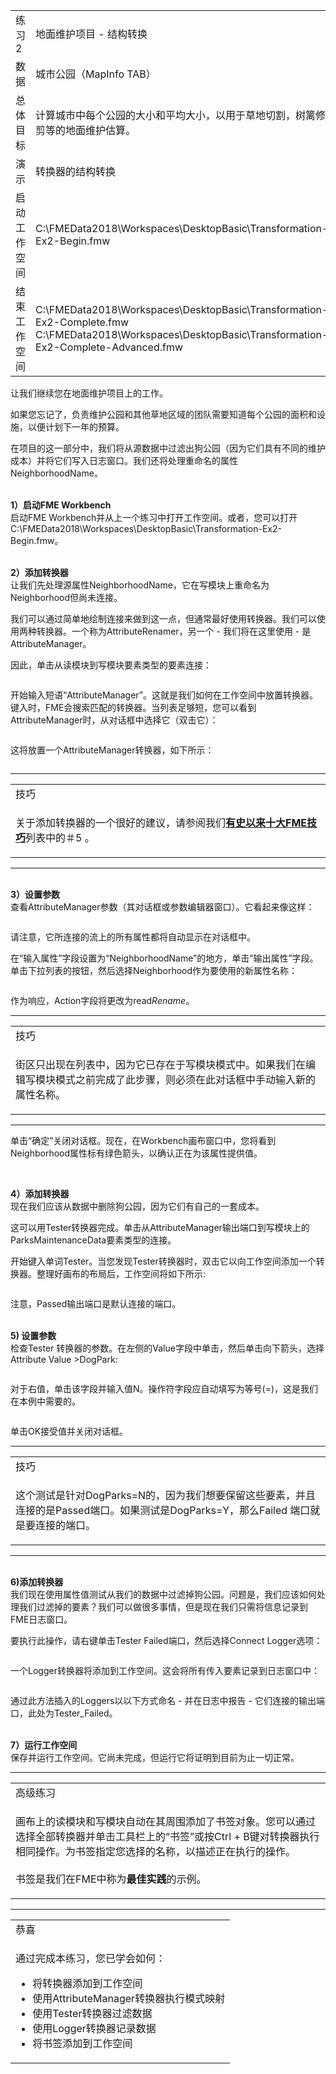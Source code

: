 <html lang="zh-CN" class="translated-ltr"><head><meta http-equiv="Content-Type" content="text/html; charset=UTF-8">
 
  <div id="readme" class="readme blob instapaper_body">
    <article class="markdown-body entry-content" itemprop="text">
<table>
<tbody><tr>
<td width="25%">
<i></i><font style="vertical-align: inherit;"><font style="vertical-align: inherit;">
练习2
</font></font></td>
<td><font style="vertical-align: inherit;"><font style="vertical-align: inherit;">
地面维护项目 - 结构转换
</font></font></td>
</tr>
<tr>
<td><font style="vertical-align: inherit;"><font style="vertical-align: inherit;">数据</font></font></td>
<td><font style="vertical-align: inherit;"><font style="vertical-align: inherit;">城市公园（MapInfo TAB）</font></font></td>
</tr>
<tr>
<td><font style="vertical-align: inherit;"><font style="vertical-align: inherit;">总体目标</font></font></td>
<td><font style="vertical-align: inherit;"><font style="vertical-align: inherit;">计算城市中每个公园的大小和平均大小，以用于草地切割，树篱修剪等的地面维护估算。</font></font></td>
</tr>
<tr>
<td><font style="vertical-align: inherit;"><font style="vertical-align: inherit;">演示</font></font></td>
<td><font style="vertical-align: inherit;"><font style="vertical-align: inherit;">转换器的结构转换</font></font></td>
</tr>
<tr>
<td><font style="vertical-align: inherit;"><font style="vertical-align: inherit;">启动工作空间</font></font></td>
<td><font style="vertical-align: inherit;"><font style="vertical-align: inherit;">C:\FMEData2018\Workspaces\DesktopBasic\Transformation-Ex2-Begin.fmw
</font></font></td>
</tr>
<tr>
<td><font style="vertical-align: inherit;"><font style="vertical-align: inherit;">结束工作空间</font></font></td>
<td><font style="vertical-align: inherit;"><font style="vertical-align: inherit;">C:\FMEData2018\Workspaces\DesktopBasic\Transformation-Ex2-Complete.fmw
 </font></font><br><font style="vertical-align: inherit;"><font style="vertical-align: inherit;">C:\FMEData2018\Workspaces\DesktopBasic\Transformation-Ex2-Complete-Advanced.fmw
</font></font></td>
</tr>
</tbody></table>
<p><font style="vertical-align: inherit;"><font style="vertical-align: inherit;">让我们继续您在地面维护项目上的工作。</font></font></p>
<p><font style="vertical-align: inherit;"><font style="vertical-align: inherit;">如果您忘记了，负责维护公园和其他草地区域的团队需要知道每个公园的面积和设施，以便计划下一年的预算。</font></font></p>
<p><font style="vertical-align: inherit;"><font style="vertical-align: inherit;">在项目的这一部分中，我们将从源数据中过滤出狗公园（因为它们具有不同的维护成本）并将它们写入日志窗口。</font><font style="vertical-align: inherit;">我们还将处理重命名的属性NeighborhoodName。</font></font></p>
<p><br><strong><font style="vertical-align: inherit;"><font style="vertical-align: inherit;">1）启动FME Workbench</font></font></strong>
<br><font style="vertical-align: inherit;"><font style="vertical-align: inherit;">启动FME Workbench并从上一个练习中打开工作空间。</font><font style="vertical-align: inherit;">或者，您可以打开C:\FMEData2018\Workspaces\DesktopBasic\Transformation-Ex2-Begin.fmw。</font></font></p>
<p><br><strong><font style="vertical-align: inherit;"><font style="vertical-align: inherit;">2）添加转换器</font></font></strong>
<br><font style="vertical-align: inherit;"><font style="vertical-align: inherit;">让我们先处理源属性NeighborhoodName，它在写模块上重命名为Neighborhood但尚未连接。</font></font></p>
<p><font style="vertical-align: inherit;"><font style="vertical-align: inherit;">我们可以通过简单地绘制连接来做到这一点，但通常最好使用转换器。</font><font style="vertical-align: inherit;">我们可以使用两种转换器。</font><font style="vertical-align: inherit;">一个称为AttributeRenamer，另一个 - 我们将在这里使用 - 是AttributeManager。</font></font></p>
<p><font style="vertical-align: inherit;"><font style="vertical-align: inherit;">因此，单击从读模块到写模块要素类型的要素连接：</font></font></p>
<p><a target="_blank" rel="noopener noreferrer" href="https://github.com/safesoftware/FMETraining/blob/FME-Desktop-Data-Integration-2018/Integration3LabExercises/Images/Img2.206.Ex2.SelectedFeatureConnection.png"><img src="./Images/Img2.206.Ex2.SelectedFeatureConnection.png" alt="" style="max-width:100%;"></a></p>
<p><font style="vertical-align: inherit;"><font style="vertical-align: inherit;">开始输入短语“AttributeManager”。</font><font style="vertical-align: inherit;">这就是我们如何在工作空间中放置转换器。</font><font style="vertical-align: inherit;">键入时，FME会搜索匹配的转换器。</font><font style="vertical-align: inherit;">当列表足够短，您可以看到AttributeManager时，从对话框中选择它（双击它）：</font></font></p>
<p><a target="_blank" rel="noopener noreferrer" href="https://github.com/safesoftware/FMETraining/blob/FME-Desktop-Data-Integration-2018/Integration3LabExercises/Images/Img2.207.Ex2.QuickAddAttrManager.png"><img src="./Images/Img2.207.Ex2.QuickAddAttrManager.png" alt="" style="max-width:100%;"></a></p>
<p><font style="vertical-align: inherit;"><font style="vertical-align: inherit;">这将放置一个AttributeManager转换器，如下所示：</font></font></p>
<p><a target="_blank" rel="noopener noreferrer" href="https://github.com/safesoftware/FMETraining/blob/FME-Desktop-Data-Integration-2018/Integration3LabExercises/Images/Img2.208.Ex2.AttrManagerOnCanvas.png"><img src="./Images/Img2.208.Ex2.AttrManagerOnCanvas.png" alt="" style="max-width:100%;"></a></p>
<hr>
 
<table>
<tbody><tr>
<td>
<i></i><font style="vertical-align: inherit;"><font style="vertical-align: inherit;">
技巧
</font></font></td>
</tr>
<tr>
<td><font style="vertical-align: inherit;"><font style="vertical-align: inherit;">

关于添加转换器的一个很好的建议，请参阅我们</font><strong><a href="http://blog.safe.com/2014/10/fmeevangelist128/" rel="nofollow"><font style="vertical-align: inherit;">有史以来十大FME技巧</font></a></strong><font style="vertical-align: inherit;">列表中的＃5 。</font>

</td>
</tr>
</tbody></table>
<hr>
<p><br><strong><font style="vertical-align: inherit;"><font style="vertical-align: inherit;">3）设置参数</font></font></strong>
<br><font style="vertical-align: inherit;"><font style="vertical-align: inherit;">查看AttributeManager参数（其对话框或参数编辑器窗口）。</font><font style="vertical-align: inherit;">它看起来像这样：</font></font></p>
<p><a target="_blank" rel="noopener noreferrer" href="https://github.com/safesoftware/FMETraining/blob/FME-Desktop-Data-Integration-2018/Integration3LabExercises/Images/Img2.209.Ex2.AttrManagerParameters.png"><img src="./Images/Img2.209.Ex2.AttrManagerParameters.png" alt="" style="max-width:100%;"></a></p>
<p><font style="vertical-align: inherit;"><font style="vertical-align: inherit;">请注意，它所连接的流上的所有属性都将自动显示在对话框中。</font></font></p>
<p><font style="vertical-align: inherit;"><font style="vertical-align: inherit;">在“输入属性”字段设置为“NeighborhoodName”的地方，单击“输出属性”字段。</font><font style="vertical-align: inherit;">单击下拉列表的按钮，然后选择Neighborhood作为要使用的新属性名称：</font></font></p>
<p><a target="_blank" rel="noopener noreferrer" href="https://github.com/safesoftware/FMETraining/blob/FME-Desktop-Data-Integration-2018/Integration3LabExercises/Images/Img2.210.Ex2.AttrManagerEditingAttr.png"><img src="./Images/Img2.210.Ex2.AttrManagerEditingAttr.png" alt="" style="max-width:100%;"></a></p>
<p><font style="vertical-align: inherit;"><font style="vertical-align: inherit;">作为响应，Action字段将更改为read</font></font><em><font style="vertical-align: inherit;"><font style="vertical-align: inherit;">Rename</font></font></em><font style="vertical-align: inherit;"><font style="vertical-align: inherit;">。</font></font></p>
<hr>
 
<table>
<tbody><tr>
<td>
<i></i><font style="vertical-align: inherit;"><font style="vertical-align: inherit;">
技巧
</font></font></td>
</tr>
<tr>
<td><font style="vertical-align: inherit;"><font style="vertical-align: inherit;">

街区只出现在列表中，因为它已存在于写模块模式中。</font><font style="vertical-align: inherit;">如果我们在编辑写模块模式之前完成了此步骤，则必须在此对话框中手动输入新的属性名称。

</font></font></td>
</tr>
</tbody></table>
<hr>
<p><font style="vertical-align: inherit;"><font style="vertical-align: inherit;">单击“确定”关闭对话框。</font><font style="vertical-align: inherit;">现在，在Workbench画布窗口中，您将看到Neighborhood属性标有绿色箭头，以确认正在为该属性提供值。</font></font></p>
<p><a target="_blank" rel="noopener noreferrer" href="https://github.com/safesoftware/FMETraining/blob/FME-Desktop-Data-Integration-2018/Integration3LabExercises/Images/Img2.211.Ex2.AttrManagerAfterEditing.png"><img src="./Images/Img2.211.Ex2.AttrManagerAfterEditing.png" alt="" style="max-width:100%;"></a></p>
<p><br><strong><font style="vertical-align: inherit;"><font style="vertical-align: inherit;">4）添加转换器</font></font></strong>
<br><font style="vertical-align: inherit;"><font style="vertical-align: inherit;">现在我们应该从数据中删除狗公园，因为它们有自己的一套成本。</font></font></p>
<p>这可以用Tester转换器完成。单击从AttributeManager输出端口到写模块上的ParksMaintenanceData要素类型的连接。</p>
<p>开始键入单词Tester。当您发现Tester转换器时，双击它以向工作空间添加一个转换器。整理好画布的布局后，工作空间将如下所示:</p>
<p><a target="_blank" rel="noopener noreferrer" href="https://github.com/safesoftware/FMETraining/blob/FME-Desktop-Data-Integration-2018/Integration3LabExercises/Images/Img2.212.Ex2.TesterOnCanvas.png"><img src="./Images/Img2.212.Ex2.TesterOnCanvas.png" alt="" style="max-width:100%;"></a></p>
<p>注意，Passed输出端口是默认连接的端口。</p>
<p><br><strong>5) 设置参数</strong>
<br>检查Tester 转换器的参数。在左侧的Value字段中单击，然后单击向下箭头，选择Attribute Value >DogPark:</p>
<p><a target="_blank" rel="noopener noreferrer" href="https://github.com/safesoftware/FMETraining/blob/FME-Desktop-Data-Integration-2018/Integration3LabExercises/Images/Img2.213.Ex2.TesterAttrSelection.png"><img src="./Images/Img2.213.Ex2.TesterAttrSelection.png" alt="" style="max-width:100%;"></a></p>
<p>对于右值，单击该字段并输入值N。操作符字段应自动填写为等号(=)，这是我们在本例中需要的。</p>
<p><a target="_blank" rel="noopener noreferrer" href="https://github.com/safesoftware/FMETraining/blob/FME-Desktop-Data-Integration-2018/Integration3LabExercises/Images/Img2.214.Ex2.TesterTestClause.png"><img src="./Images/Img2.214.Ex2.TesterTestClause.png" alt="" style="max-width:100%;"></a></p>
<p>单击OK接受值并关闭对话框。</p>
<hr>
 
<table>
<tbody><tr>
<td>
<i></i>
技巧
</td>
</tr>
<tr>
<td>

这个测试是针对DogParks=N的，因为我们想要保留这些要素，并且连接的是Passed端口。如果测试是DogParks=Y，那么Failed 端口就是要连接的端口。
</td>
</tr>
</tbody></table>
<hr>
<p><br><strong>6)添加转换器</strong>
<br>我们现在使用属性值测试从我们的数据中过滤掉狗公园。问题是，我们应该如何处理我们过滤掉的要素？我们可以做很多事情，但是现在我们只需将信息记录到FME日志窗口。</p>
<p>要执行此操作，请右键单击Tester Failed端口，然后选择Connect Logger选项：
</p>
<p><a target="_blank" rel="noopener noreferrer" href="https://github.com/safesoftware/FMETraining/blob/FME-Desktop-Data-Integration-2018/Integration3LabExercises/Images/Img2.215.Ex2.TesterConnectLogger.png"><img src="./Images/Img2.215.Ex2.TesterConnectLogger.png" alt="" style="max-width:100%;"></a></p>
<p>一个Logger转换器将添加到工作空间。这会将所有传入要素记录到日志窗口中：</p>
<p><a target="_blank" rel="noopener noreferrer" href="https://github.com/safesoftware/FMETraining/blob/FME-Desktop-Data-Integration-2018/Integration3LabExercises/Images/Img2.216.Ex2.WorkspaceWithLogger.png"><img src="./Images/Img2.216.Ex2.WorkspaceWithLogger.png" alt="" style="max-width:100%;"></a></p>
<p>通过此方法插入的Loggers以以下方式命名 - 并在日志中报告 - 它们连接的输出端口，此处为Tester_Failed。
</p>
<p><br><strong><font style="vertical-align: inherit;"><font style="vertical-align: inherit;">7）运行工作空间</font></font></strong>
<br><font style="vertical-align: inherit;"><font style="vertical-align: inherit;">保存并运行工作空间。</font><font style="vertical-align: inherit;">它尚未完成，但运行它将证明到目前为止一切正常。</font></font></p>
<hr>

<table>
<tbody><tr>
<td>
<i></i><font style="vertical-align: inherit;"><font style="vertical-align: inherit;">
高级练习
</font></font></td>
</tr>
<tr>
<td><font style="vertical-align: inherit;"><font style="vertical-align: inherit;">

画布上的读模块和写模块自动在其周围添加了书签对象。</font><font style="vertical-align: inherit;">您可以通过选择全部转换器并单击工具栏上的“书签”或按Ctrl + B键对转换器执行相同操作。</font><font style="vertical-align: inherit;">为书签指定您选择的名称，以描述正在执行的操作。 
</font></font><br><br><font style="vertical-align: inherit;"><font style="vertical-align: inherit;">书签是我们</font><font style="vertical-align: inherit;">在FME中</font><font style="vertical-align: inherit;">称为</font></font><strong><font style="vertical-align: inherit;"><font style="vertical-align: inherit;">最佳实践</font></font></strong><font style="vertical-align: inherit;"><font style="vertical-align: inherit;">的示例</font><font style="vertical-align: inherit;">。

</font></font></td>
</tr>
</tbody></table>
<hr>
 
<table>
<tbody><tr>
<td>
<i></i><font style="vertical-align: inherit;"><font style="vertical-align: inherit;">
恭喜
</font></font></td>
</tr>
<tr>
<td><font style="vertical-align: inherit;"><font style="vertical-align: inherit;">

通过完成本练习，您已学会如何：
</font></font><br>
<ul><li><font style="vertical-align: inherit;"><font style="vertical-align: inherit;">将转换器添加到工作空间</font></font></li>
<li><font style="vertical-align: inherit;"><font style="vertical-align: inherit;">使用AttributeManager转换器执行模式映射</font></font></li>
<li><font style="vertical-align: inherit;"><font style="vertical-align: inherit;">使用Tester转换器过滤数据</font></font></li>
<li><font style="vertical-align: inherit;"><font style="vertical-align: inherit;">使用Logger转换器记录数据</font></font></li>
<li><font style="vertical-align: inherit;"><font style="vertical-align: inherit;">将书签添加到工作空间</font></font></li></ul>

</td>
</tr>
</tbody></table>
</article>
  </div>
</html>
